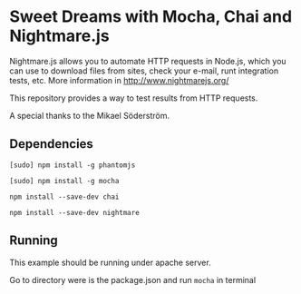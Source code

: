 # Sweet Dreams with Mocha, Chai and Nightmare.js

Nightmare.js allows you to automate HTTP requests in Node.js, which you can use to download files from sites, check your e-mail, runt integration tests, etc. More information in <http://www.nightmarejs.org/>

This repository provides a way to test results from HTTP requests.

A special thanks to the Mikael Söderström.

## Dependencies

`[sudo] npm install -g phantomjs`

`[sudo] npm install -g mocha`

`npm install --save-dev chai`

`npm install --save-dev nightmare`

## Running

This example should be running under apache server.

Go to directory were is the package.json and run `mocha` in terminal

